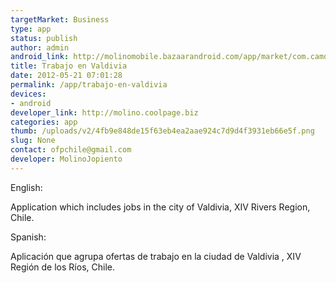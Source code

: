 ```yaml
--- 
targetMarket: Business
type: app
status: publish
author: admin
android_link: http://molinomobile.bazaarandroid.com/app/market/com.camden.trabajovaldivia/1/568553/Trabajo%20en%20Valdivia#comentar_area_anchor
title: Trabajo en Valdivia
date: 2012-05-21 07:01:28
permalink: /app/trabajo-en-valdivia
devices: 
- android
developer_link: http://molino.coolpage.biz
categories: app
thumb: /uploads/v2/4fb9e848de15f63eb4ea2aae924c7d9d4f3931eb66e5f.png
slug: None
contact: ofpchile@gmail.com
developer: MolinoJopiento
---
```



English:  

Application which includes jobs in the city of Valdivia, XIV Rivers Region, Chile.  

  

Spanish:  

Aplicación que agrupa ofertas de trabajo en la ciudad de Valdivia , XIV Región de los Ríos, Chile.  


